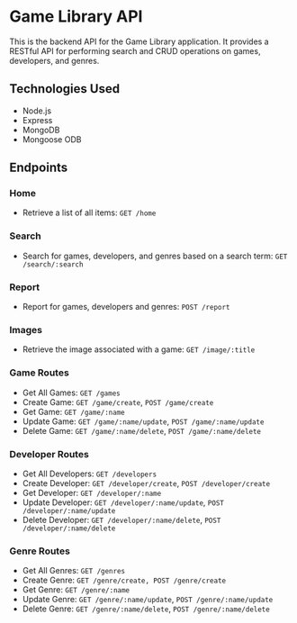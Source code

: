# Game Library API

This is the backend API for the Game Library application. It provides a RESTful API for performing search and CRUD operations on games, developers, and genres.

## Technologies Used

- Node.js
- Express
- MongoDB
- Mongoose ODB

## Endpoints

### Home

- Retrieve a list of all items: `GET /home`

### Search

- Search for games, developers, and genres based on a search term: `GET /search/:search`

### Report

- Report for games, developers and genres: `POST /report`

### Images

- Retrieve the image associated with a game: `GET /image/:title`

### Game Routes

- Get All Games: `GET /games`
- Create Game: `GET /game/create`, `POST /game/create`
- Get Game: `GET /game/:name`
- Update Game: `GET /game/:name/update`, `POST /game/:name/update`
- Delete Game: `GET /game/:name/delete`, `POST /game/:name/delete`

### Developer Routes

- Get All Developers: `GET /developers`
- Create Developer: `GET /developer/create`, `POST /developer/create`
- Get Developer: `GET /developer/:name`
- Update Developer: `GET /developer/:name/update`, `POST /developer/:name/update`
- Delete Developer: `GET /developer/:name/delete`, `POST /developer/:name/delete`

### Genre Routes

- Get All Genres: `GET /genres`
- Create Genre: `GET /genre/create, POST /genre/create`
- Get Genre: `GET /genre/:name`
- Update Genre: `GET /genre/:name/update`, `POST /genre/:name/update`
- Delete Genre: `GET /genre/:name/delete`, `POST /genre/:name/delete`
